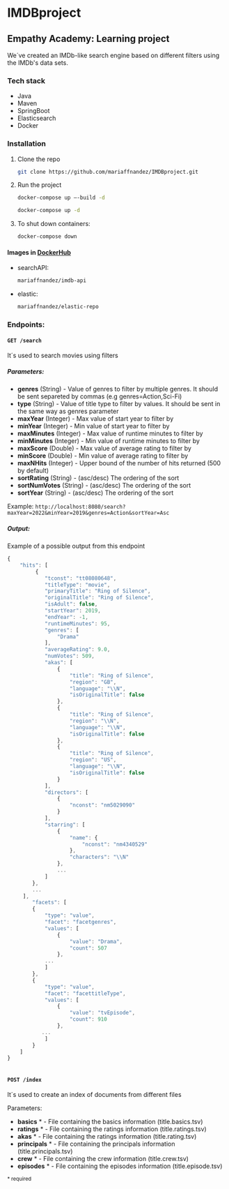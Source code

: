 # IMDBproject

## Empathy Academy: Learning project
We´ve created an IMDb-like search engine based on different filters using the IMDb's data sets. 

### Tech stack 
- Java
- Maven
- SpringBoot
- Elasticsearch
- Docker

### Installation

1. Clone the repo 
   ```sh
   git clone https://github.com/mariaffnandez/IMDBproject.git

   ```
   
2. Run the project
   ```sh
   docker-compose up –-build -d

   ```
    ```sh
   docker-compose up -d

   ```
3. To shut down containers:
   ```sh
   docker-compose down

   ```
#### Images in [DockerHub](https://hub.docker.com/repositories/mariaffnandez)
- searchAPI: 
   ```sh
   mariaffnandez/imdb-api
    ```
- elastic: 
   ```sh
   mariaffnandez/elastic-repo
   ```




### Endpoints:

#### `GET /search`
It´s used to search movies using filters

##### Parameters:
- **genres** (String) - Value of genres to filter by multiple genres. It should be sent separeted by commas (e.g genres=Action,Sci-Fi)  
- **type** (String) - Value of title type to filter by values. It should be sent in the same way as genres parameter 
- **maxYear** (Integer) - Max value of start year to filter by 
- **minYear** (Integer) - Min value of start year to filter by
- **maxMinutes** (Integer) - Max value of runtime minutes to filter by
- **minMinutes** (Integer) - Min value of runtime minutes to filter by
- **maxScore** (Double) - Max value of average rating to filter by
- **minScore** (Double) - Min value of average rating to filter by
- **maxNHits**  (Integer)  - Upper bound of the number of hits returned (500 by default)
- **sortRating** (String) - (asc/desc) The ordering of the sort 
- **sortNumVotes** (String) - (asc/desc) The ordering of the sort 
- **sortYear** (String) - (asc/desc) The ordering of the sort 


Example: `http://localhost:8080/search?maxYear=2022&minYear=2019&genres=Action&sortYear=Asc`

##### Output: 
Example of a possible output from this endpoint

``` javascript
{
    "hits": [
         {
            "tconst": "tt08080648",
            "titleType": "movie",
            "primaryTitle": "Ring of Silence",
            "originalTitle": "Ring of Silence",
            "isAdult": false,
            "startYear": 2019,
            "endYear": -1,
            "runtimeMinutes": 95,
            "genres": [
                "Drama"
            ],
            "averageRating": 9.0,
            "numVotes": 509,
            "akas": [
                {
                    "title": "Ring of Silence",
                    "region": "GB",
                    "language": "\\N",
                    "isOriginalTitle": false
                },
                {
                    "title": "Ring of Silence",
                    "region": "\\N",
                    "language": "\\N",
                    "isOriginalTitle": false
                },
                {
                    "title": "Ring of Silence",
                    "region": "US",
                    "language": "\\N",
                    "isOriginalTitle": false
                }
            ],
            "directors": [
                {
                    "nconst": "nm5029090"
                }
            ],
            "starring": [
                {
                    "name": {
                        "nconst": "nm4340529"
                    },
                    "characters": "\\N"
                },
                ...
            ]
        },
        ...
     ],
        "facets": [
        {
            "type": "value",
            "facet": "facetgenres",
            "values": [
                {
                    "value": "Drama",
                    "count": 507
                },
            ...
            ]
        },
        {
            "type": "value",
            "facet": "facettitleType",
            "values": [
                {
                    "value": "tvEpisode",
                    "count": 910
                },
           ... 
            ]
        }
    ]
}
        

```
 
#### `POST /index`
It´s used to create an index of documents from different files

Parameters:
- **basics** * - File containing the basics information (title.basics.tsv)
- **ratings** * - File containing the ratings information (title.ratings.tsv)
- **akas** * - File containing the ratings information (title.rating.tsv)
- **principals** * - File containing the principals information (title.principals.tsv)
- **crew** * - File containing the crew information (title.crew.tsv)
- **episodes** * - File containing the episodes information (title.episode.tsv)

<sub>* required </sub>
